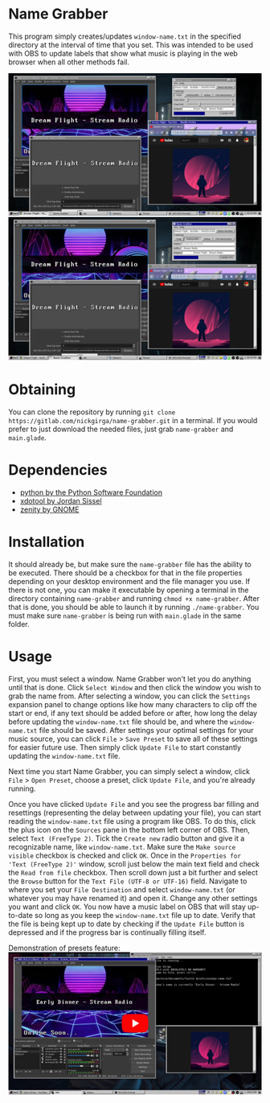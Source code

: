 # Name Grabber
This program simply creates/updates `window-name.txt` in the specified directory at the interval of time that you set. This was intended to be used with OBS to update labels that show what music is playing in the web browser when all other methods fail.

![screenshot_3.png](.screenshots/screenshot_3.png)
![screenshot_4.png](.screenshots/screenshot_4.png)

# Obtaining
You can clone the repository by running `git clone https://gitlab.com/nickgirga/name-grabber.git` in a terminal. If you would prefer to just download the needed files, just grab `name-grabber` and `main.glade`.

# Dependencies
 - [python by the Python Software Foundation](https://www.python.org/)
 - [xdotool by Jordan Sissel](https://github.com/jordansissel/xdotool)
 - [zenity by GNOME](https://gitlab.gnome.org/GNOME/zenity)

# Installation
It should already be, but make sure the `name-grabber` file has the ability to be executed. There should be a checkbox for that in the file properties depending on your desktop environment and the file manager you use. If there is not one, you can make it executable by opening a terminal in the directory containing `name-grabber` and running `chmod +x name-grabber`. After that is done, you should be able to launch it by running `./name-grabber`. You must make sure `name-grabber` is being run with `main.glade` in the same folder.

# Usage
First, you must select a window. Name Grabber won't let you do anything until that is done. Click `Select Window` and then click the window you wish to grab the name from. After selecting a window, you can click the `Settings` expansion panel to change options like how many characters to clip off the start or end, if any text should be added before or after, how long the delay before updating the `window-name.txt` file should be, and where the `window-name.txt` file should be saved. After settings your optimal settings for your music source, you can click `File` > `Save Preset` to save all of these settings for easier future use. Then simply click `Update File` to start constantly updating the `window-name.txt` file.

Next time you start Name Grabber, you can simply select a window, click `File` > `Open Preset`, choose a preset, click `Update File`, and you're already running.

Once you have clicked `Update File` and you see the progress bar filling and resettings (representing the delay between updating your file), you can start reading the `window-name.txt` file using a program like OBS. To do this, click the plus icon on the `Sources` pane in the bottom left corner of OBS. Then, select `Text (FreeType 2)`. Tick the `Create new` radio button and give it a recognizable name, like `window-name.txt`. Make sure the `Make source visible` checkbox is checked and click `OK`. Once in the `Properties for 'Text (FreeType 2)'` window, scroll just below the main text field and check the `Read from file` checkbox. Then scroll down just a bit further and select the `Browse` button for the `Text File (UTF-8 or UTF-16)` field. Navigate to where you set your `File Destination` and select `window-name.txt` (or whatever you may have renamed it) and open it. Change any other settings you want and click `OK`. You now have a music label on OBS that will stay up-to-date so long as you keep the `window-name.txt` file up to date. Verify that the file is being kept up to date by checking if the `Update File` button is depressed and if the progress bar is continually filling itself.

Demonstration of presets feature:
[![youtube_thumbnail.png](.screenshots/youtube_thumbnail.png)](https://www.youtube.com/watch?v=XuiMx7THL8g "View on YouTube")
